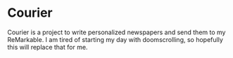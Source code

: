 # Courier

Courier is a project to write personalized newspapers and send them to my ReMarkable. I am tired of starting my day with doomscrolling, so hopefully this will replace that for me.